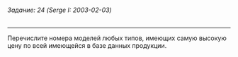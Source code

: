 ###### Задание: 24 (Serge I: 2003-02-03)

-----
Перечислите номера моделей любых типов, имеющих самую высокую цену по всей имеющейся в базе данных продукции.